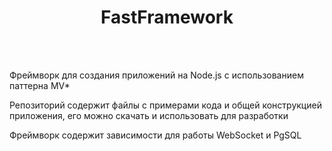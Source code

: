 <h1 align="center">FastFramework</h1>
<br><br>
<p>Фреймворк для создания приложений на Node.js с использованием паттерна MV*</p>
<p>Репозиторий содержит файлы с примерами кода и общей конструкцией приложения, 
  его можно скачать и использовать для разработки</p>
<p>Фреймворк содержит зависимости для работы WebSocket и PgSQL</p>

